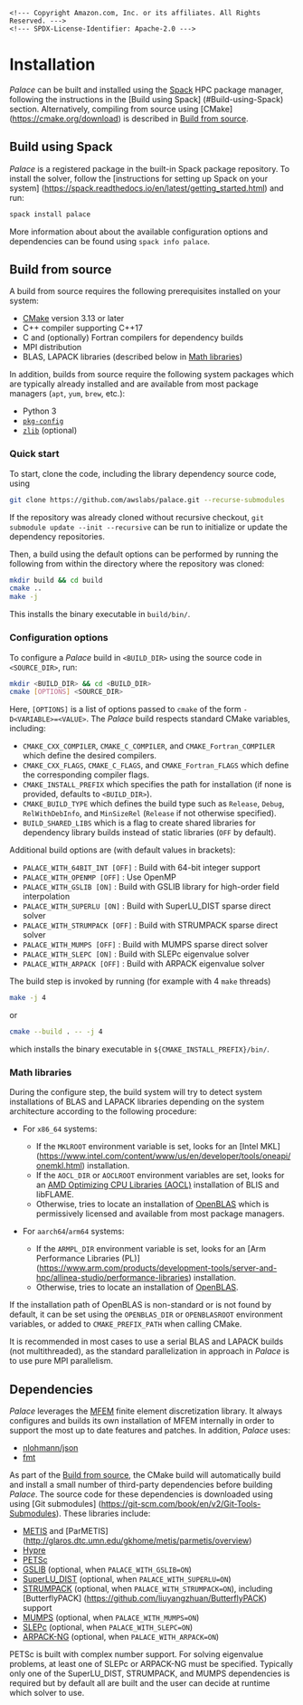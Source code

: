 ```@raw html
<!--- Copyright Amazon.com, Inc. or its affiliates. All Rights Reserved. --->
<!--- SPDX-License-Identifier: Apache-2.0 --->
```

# Installation

*Palace* can be built and installed using the [Spack](https://spack.io/) HPC package
manager, following the instructions in the [Build using Spack]
(#Build-using-Spack) section. Alternatively, compiling from source using [CMake]
(https://cmake.org/download) is described in [Build from source](#Build-from-source).

## Build using Spack

*Palace* is a registered package in the built-in Spack package repository. To install the
solver, follow the [instructions for setting up Spack on your system]
(https://spack.readthedocs.io/en/latest/getting_started.html) and run:

```bash
spack install palace
```

More information about about the available configuration options and dependencies can be
found using `spack info palace`.

## Build from source

A build from source requires the following prerequisites installed on your system:

  - [CMake](https://cmake.org/download) version 3.13 or later
  - C++ compiler supporting C++17
  - C and (optionally) Fortran compilers for dependency builds
  - MPI distribution
  - BLAS, LAPACK libraries (described below in [Math libraries](#Math-libraries))

In addition, builds from source require the following system packages which are typically
already installed and are available from most package managers (`apt`, `yum`, `brew`, etc.):

  - Python 3
  - [`pkg-config`](https://www.freedesktop.org/wiki/Software/pkg-config/)
  - [`zlib`](https://zlib.net/) (optional)

### Quick start

To start, clone the code, including the library dependency source code, using

```bash
git clone https://github.com/awslabs/palace.git --recurse-submodules
```

If the repository was already cloned without recursive checkout,
`git submodule update --init --recursive` can be run to initialize or update the dependency
repositories.

Then, a build using the default options can be performed by running the following from
within the directory where the repository was cloned:

```bash
mkdir build && cd build
cmake ..
make -j
```

This installs the binary executable in `build/bin/`.

### Configuration options

To configure a *Palace* build in `<BUILD_DIR>` using the source code in `<SOURCE_DIR>`,
run:

```bash
mkdir <BUILD_DIR> && cd <BUILD_DIR>
cmake [OPTIONS] <SOURCE_DIR>
```

Here, `[OPTIONS]` is a list of options passed to `cmake` of the form `-D<VARIABLE>=<VALUE>`.
The *Palace* build respects standard CMake variables, including:

  - `CMAKE_CXX_COMPILER`, `CMAKE_C_COMPILER`, and `CMAKE_Fortran_COMPILER` which define the
    desired compilers.
  - `CMAKE_CXX_FLAGS`, `CMAKE_C_FLAGS`, and `CMAKE_Fortran_FLAGS` which define the
    corresponding compiler flags.
  - `CMAKE_INSTALL_PREFIX` which specifies the path for installation (if none is provided,
    defaults to `<BUILD_DIR>`).
  - `CMAKE_BUILD_TYPE` which defines the build type such as `Release`, `Debug`,
    `RelWithDebInfo`, and `MinSizeRel` (`Release` if not otherwise specified).
  - `BUILD_SHARED_LIBS` which is a flag to create shared libraries for dependency library
    builds instead of static libraries (`OFF` by default).

Additional build options are (with default values in brackets):

  - `PALACE_WITH_64BIT_INT [OFF]` :  Build with 64-bit integer support
  - `PALACE_WITH_OPENMP [OFF]` :  Use OpenMP
  - `PALACE_WITH_GSLIB [ON]` :  Build with GSLIB library for high-order field interpolation
  - `PALACE_WITH_SUPERLU [ON]` :  Build with SuperLU_DIST sparse direct solver
  - `PALACE_WITH_STRUMPACK [OFF]` :  Build with STRUMPACK sparse direct solver
  - `PALACE_WITH_MUMPS [OFF]` :  Build with MUMPS sparse direct solver
  - `PALACE_WITH_SLEPC [ON]` :  Build with SLEPc eigenvalue solver
  - `PALACE_WITH_ARPACK [OFF]` :  Build with ARPACK eigenvalue solver

The build step is invoked by running (for example with 4 `make` threads)

```bash
make -j 4
```

or

```bash
cmake --build . -- -j 4
```

which installs the binary executable in `${CMAKE_INSTALL_PREFIX}/bin/`.

### Math libraries

During the configure step, the build system will try to detect system installations of BLAS
and LAPACK libraries depending on the system architecture according to the following
procedure:

  - For `x86_64` systems:
    
      + If the `MKLROOT` environment variable is set, looks for an [Intel MKL]
        (https://www.intel.com/content/www/us/en/developer/tools/oneapi/onemkl.html)
        installation.
      + If the `AOCL_DIR` or `AOCLROOT` environment variables are set, looks for an
        [AMD Optimizing CPU Libraries (AOCL)](https://developer.amd.com/amd-aocl)
        installation of BLIS and libFLAME.
      + Otherwise, tries to locate an installation of [OpenBLAS](https://www.openblas.net/)
        which is permissively licensed and available from most package managers.

  - For `aarch64`/`arm64` systems:
    
      + If the `ARMPL_DIR` environment variable is set, looks for an
        [Arm Performance Libraries (PL)]
        (https://www.arm.com/products/development-tools/server-and-hpc/allinea-studio/performance-libraries)
        installation.
      + Otherwise, tries to locate an installation of [OpenBLAS](https://www.openblas.net/).

If the installation path of OpenBLAS is non-standard or is not found by default, it can be
set using the `OPENBLAS_DIR` or `OPENBLASROOT` environment variables, or added to
`CMAKE_PREFIX_PATH` when calling CMake.

It is recommended in most cases to use a serial BLAS and LAPACK builds (not multithreaded),
as the standard parallelization in approach in *Palace* is to use pure MPI parallelism.

## Dependencies

*Palace* leverages the [MFEM](http://mfem.org) finite element discretization library. It
always configures and builds its own installation of MFEM internally in order to support
the most up to date features and patches. In addition, *Palace* uses:

  - [nlohmann/json](https://github.com/nlohmann/json)
  - [fmt](https://fmt.dev/latest/index.html)

As part of the [Build from source](#Build-from-source), the CMake build will automatically
build and install a small number of third-party dependencies before building *Palace*. The
source code for these dependencies is downloaded using using [Git submodules]
(https://git-scm.com/book/en/v2/Git-Tools-Submodules). These libraries include:

  - [METIS](http://glaros.dtc.umn.edu/gkhome/metis/metis/overview) and [ParMETIS]
    (http://glaros.dtc.umn.edu/gkhome/metis/parmetis/overview)
  - [Hypre](https://github.com/hypre-space/hypre)
  - [PETSc](https://petsc.org/release/)
  - [GSLIB](https://github.com/Nek5000/gslib) (optional, when `PALACE_WITH_GSLIB=ON`)
  - [SuperLU_DIST](https://github.com/xiaoyeli/superlu_dist) (optional, when
    `PALACE_WITH_SUPERLU=ON`)
  - [STRUMPACK](https://portal.nersc.gov/project/sparse/strumpack) (optional, when
    `PALACE_WITH_STRUMPACK=ON`), including [ButterflyPACK]
    (https://github.com/liuyangzhuan/ButterflyPACK) support
  - [MUMPS](http://mumps.enseeiht.fr/) (optional, when `PALACE_WITH_MUMPS=ON`)
  - [SLEPc](https://slepc.upv.es/) (optional, when `PALACE_WITH_SLEPC=ON`)
  - [ARPACK-NG](https://github.com/opencollab/arpack-ng) (optional, when
    `PALACE_WITH_ARPACK=ON`)

PETSc is built with complex number support. For solving eigenvalue problems, at least one of
SLEPc or ARPACK-NG must be specified. Typically only one of the SuperLU_DIST, STRUMPACK,
and MUMPS dependencies is required but by default all are built and the user can decide at
runtime which solver to use.
